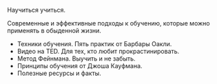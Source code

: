 Научиться учиться.

Современные и эффективные подходы к обучению, которые можно применять в обыденной жизни.
  - Техники обучения. Пять практик от Барбары Оакли.
  - Видео нa TED. Для тех, кто любит прокрастинировать.
  - Метод Фейнмана. Выучить и не забыть.
  - Принципы обучения от Джоша Кауфмана.
  - Полезные ресурсы и факты.